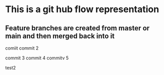 # This is a git hub flow representation

## Feature branches are created from master or main and then merged back into it


comiit
commit 2

commit 3
commit 4
commitv 5

test2